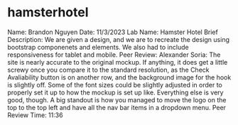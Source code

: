 # hamsterhotel
Name: Brandon Nguyen
Date: 11/3/2023
Lab Name: Hamster Hotel
Brief Description: We are given a design, and we are to recreate the design using bootstrap componenets and elements. We also had to include responsiveness for tablet and mobile.
Peer Review: Alexander Soria: The site is nearly accurate to the original mockup. If anything, it does get a little screwy once you compare it to the standard resolution, as the Check Avaliability button is on another row, and the background image for the hook is slightly off. Some of the font sizes could be slightly adjusted in order to properly set it up to how the mockup is set up like. Everything else is very good, though. A big standout is how you managed to move the logo on the top to the top left and have all the nav bar items in a dropdown menu.
Peer Review Time: 11:36